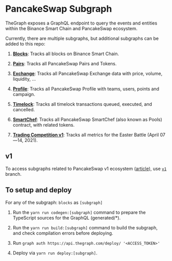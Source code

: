 # PancakeSwap Subgraph

TheGraph exposes a GraphQL endpoint to query the events and entities within the Binance Smart Chain and PancakeSwap ecosystem.

Currently, there are multiple subgraphs, but additional subgraphs can be added to this repo:

1. **[Blocks](https://thegraph.com/explorer/subgraph/pancakeswap/blocks)**: Tracks all blocks on Binance Smart Chain.

2. **[Pairs](https://thegraph.com/explorer/subgraph/pancakeswap/pairs)**: Tracks all PancakeSwap Pairs and Tokens.

3. **[Exchange](https://pancakeswap.medium.com/pancakeswap-info-relaunch-in-partnership-with-150-000-bounty-winner-streamingfast-f7892559d388)**: Tracks all PancakeSwap Exchange data with price, volume, liquidity, ...

4. **[Profile](https://thegraph.com/explorer/subgraph/pancakeswap/profile)**: Tracks all PancakeSwap Profile with teams, users, points and campaign.

5. **[Timelock](https://thegraph.com/explorer/subgraph/pancakeswap/timelock)**: Tracks all timelock transactions queued, executed, and cancelled.

6. **[SmartChef](https://thegraph.com/explorer/subgraph/pancakeswap/smartchef)**: Tracks all PancakeSwap SmartChef (also known as Pools) contract, with related tokens.

7. **[Trading Competition v1](https://thegraph.com/explorer/subgraph/pancakeswap/trading-competition-v1)**: Tracks all metrics for the Easter Battle (April 07—14, 2021).

## v1

To access subgraphs related to PancakeSwap v1 ecosystem ([article](https://pancakeswap.medium.com/the-great-migration-vote-4093cb3edf23)), use [`v1`](https://github.com/pancakeswap/pancake-subgraph/tree/v1) branch.

## To setup and deploy

For any of the subgraph: `blocks` as `[subgraph]`

1. Run the `yarn run codegen:[subgraph]` command to prepare the TypeScript sources for the GraphQL (generated/*).

2. Run the `yarn run build:[subgraph]` command to build the subgraph, and check compilation errors before deploying.

3. Run `graph auth https://api.thegraph.com/deploy/ '<ACCESS_TOKEN>'`

4. Deploy via `yarn run deploy:[subgraph]`.

